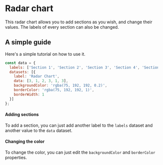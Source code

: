 # Radar chart
This radar chart allows you to add sections as you wish, and change their values. The labels of every section can also be changed.

## A simple guide
Here's a simple tutorial on how to use it.

```js
const data = {
  labels: ['Section 1', 'Section 2', 'Section 3', 'Section 4', 'Section 5', 'Section 6'],
  datasets: [{
    label: 'Radar Chart',
    data: [3, 1, 2, 3, 1, 3],
    backgroundColor: 'rgba(75, 192, 192, 0.2)',
    borderColor: 'rgba(75, 192, 192, 1)',
    borderWidth: 1
  }]
};
```

#### Adding sections
To add a section, you can just add another label to the `labels` dataset and another value to the `data` dataset.

#### Changing the color
To change the color, you can just edit the `backgroundColor` and `borderColor` properties.
